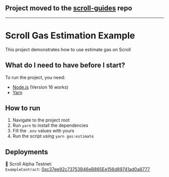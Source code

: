## Project moved to the [scroll-guides](https://github.com/scroll-tech/scroll-guides/tree/main/gas-estimation-demo) repo

---

# Scroll Gas Estimation Example
This project demonstrates how to use estimate gas on Scroll

## What do I need to have before I start?
To run the project, you need:
- [Node.js](https://nodejs.org/en/) (Version 16 works)
- [Yarn](https://yarnpkg.com/)

## How to run
1. Navigate to the project root
2. Run `yarn` to install the dependencies
3. Fill the `.env` values with yours
4. Run the script using `yarn gas:estimate`

## Deployments
📜 Scroll Alpha Testnet:  
`ExampleContract`: [0xc37ee92c73753B46eB865Ee156d89741ad0a8777](https://blockscout.scroll.io/address/0xc37ee92c73753B46eB865Ee156d89741ad0a8777)
